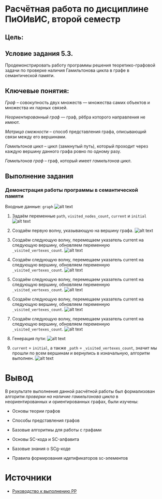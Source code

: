 # Расчётная работа по дисциплине ПиОИвИС, второй семестр


## Цель:


## Условие задания 5.3.
Продемонстрировать работу программы решения теоретико-графовой задачи по проверке наличия Гамильтонова цикла в графе в семантической памяти.

## Ключевые понятия:
*Граф* – совокупность двух множеств — множества самих объектов и множества их парных связей.

*Неориентированный граф*  — граф, рёбра которого направления не имеют.

*Матрица смежности* – способ представления графа, описывающий связи между его вершинами.

*Гамильтонов цикл* – цикл (замкнутый путь), который проходит через каждую вершину данного графа ровно по одному разу.

*Гамильтонов граф* – граф, который имеет *гамильтонов цикл*.

## Выполнение задания
### Демонстрация работы программы в семантической памяти
Входные данные: `graph`
![alt text](images/Вход.png)

1. Задаём переменные `path`, `visited_nodes_count`, `current` и `initial`
![alt text](images/1.png)

3. Создаём первую волну, указывающую на вершину графа.
![alt text](images/Вход.png)

4. Создаём следующую волну, перемещаем указатель current на следующую вершину, обновляем переменную `_visited_vertexes_count`.
![alt text](images/Вход.png)

5. Создаём следующую волну, перемещаем указатель current на следующую вершину, обновляем переменную `_visited_vertexes_count`.
![alt text](images/Вход.png)

6. Создаём следующую волну, перемещаем указатель current на следующую вершину, обновляем переменную `_visited_vertexes_count`.
![alt text](images/Вход.png)

7. Создаём следующую волну, перемещаем указатель current на следующую вершину, обновляем переменную `_visited_vertexes_count`.
![alt text](images/Вход.png)

8. Создаём следующую волну, перемещаем указатель current на следующую вершину, обновляем переменную `_visited_vertexes_count`.
![alt text](images/Вход.png)

9. Генерация пути:
![alt text](images/Вход.png)

10. `current` = `initial`, а также `_path` = `_visited_vertexes_count`, значит мы прошли по всем вершинам и вернулись в изначальную, алгоритм выполнен.
![alt text](images/Вход.png)

# Вывод

В результате выполнения данной расчётной работы был формализован алгоритм *проверки на наличие гамильтонова цикла* в неориентированных и ориентированных графах, были изучены:

- Основы теории графов

- Способы представления графов

- Базовые алгоритмы для работы с графами

- Основы SC-кода и SC-алфавита

- Базовые знания о SCg-коде

- Правила формирования идетификаторов sc-элементов

# Источники

- [Руководство к выполнению РР](https://drive.google.com/drive/folders/1RSriLOZWpxyozHjUa1Kz3uZtIr0PixVh)
